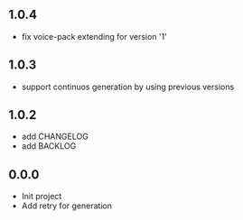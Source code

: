 ## 1.0.4

- fix voice-pack extending for version '1'


## 1.0.3

- support continuos generation by using previous versions


## 1.0.2

- add CHANGELOG
- add BACKLOG

## 0.0.0

- Init project
- Add retry for generation
